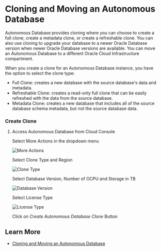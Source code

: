 <!--
    {
        "name":"Cloning and Moving an Autonomous Database",
        "description":"Cloning and Moving an Autonomous Database"
    }
-->
# Cloning and Moving an Autonomous Database

Autonomous Database provides cloning where you can choose to create a full clone, create a metadata clone, or create a refreshable clone. You can also use cloning to upgrade your database to a newer Oracle Database version when newer Oracle Database versions are available. You can move an Autonomous Database to a different Oracle Cloud Infrastructure compartment.

When you create a clone for an Autonomous Database instance, you have the option to select the clone type:

* Full Clone: creates a new database with the source database's data and metadata. 
* Refreshable Clone: creates a read-only full clone that can be easily refreshed with the data from the source database.
* Metadata Clone: creates a new database that includes all of the source database schema metadata, but not the source database data.

### Create Clone

1. Access Autonomous Database from Cloud Console
     
      Select More Actions in the dropdown menu

      ![More Actions](images/more-action.png "More Actions")
     
      Select Clone Type and Region

      ![Clone Type](images/clone-settings-01.png "Clone Type")

      Select Database Version, Number of OCPU and Storage in TB

      ![Database Version](images/clone-settings-02.png "Database Version")

      Select License Type

      ![License Type](images/clone-settings-03.png "License Type")

      Click on *Create Autonomous Database Clone* Button
       
## Learn More

* [Cloning and Moving an Autonomous Database](https://docs.oracle.com/en/cloud/paas/autonomous-database/adbsa/clone-autonomous-database.html)

